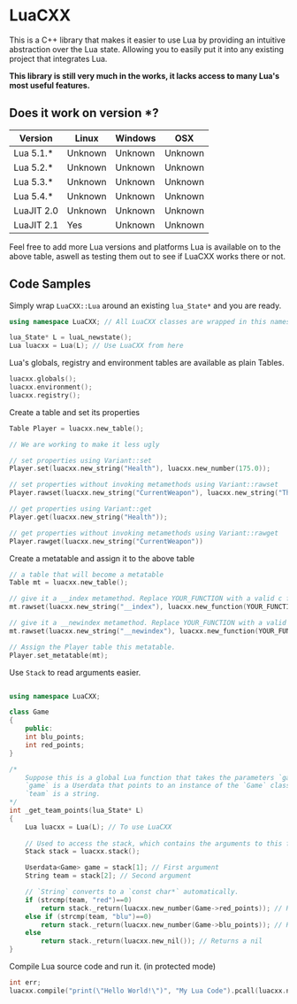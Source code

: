 # LuaCXX

This is a C++ library that makes it easier to use Lua by providing an intuitive abstraction over the Lua state. Allowing you to easily put it into any existing project that integrates Lua.

**This library is still very much in the works, it lacks access to many Lua's most useful features.**

## Does it work on version *?

|Version       |Linux    |Windows  |OSX      |
|--------------|---------|---------|---------|
|Lua 5.1.*     |Unknown  |Unknown  |Unknown  |
|Lua 5.2.*     |Unknown  |Unknown  |Unknown  |
|Lua 5.3.*     |Unknown  |Unknown  |Unknown  |
|Lua 5.4.*     |Unknown  |Unknown  |Unknown  |
|LuaJIT 2.0    |Unknown  |Unknown  |Unknown  |
|LuaJIT 2.1    |Yes      |Unknown  |Unknown  |

Feel free to add more Lua versions and platforms Lua is available on to the above table, aswell as testing them out to see if LuaCXX works there or not.

## Code Samples

Simply wrap `LuaCXX::Lua` around an existing `lua_State*` and you are ready.
```cpp
using namespace LuaCXX; // All LuaCXX classes are wrapped in this namespace

lua_State* L = luaL_newstate();
Lua luacxx = Lua(L); // Use LuaCXX from here
```

Lua's globals, registry and environment tables are available as plain Tables.
```cpp
luacxx.globals();
luacxx.environment();
luacxx.registry();
```

Create a table and set its properties
```cpp
Table Player = luacxx.new_table();

// We are working to make it less ugly

// set properties using Variant::set
Player.set(luacxx.new_string("Health"), luacxx.new_number(175.0));

// set properties without invoking metamethods using Variant::rawset
Player.rawset(luacxx.new_string("CurrentWeapon"), luacxx.new_string("The Eyelander")); 

// get properties using Variant::get
Player.get(luacxx.new_string("Health"));

// get properties without invoking metamethods using Variant::rawget
Player.rawget(luacxx.new_string("CurrentWeapon"))
```

Create a metatable and assign it to the above table
```cpp
// a table that will become a metatable
Table mt = luacxx.new_table();

// give it a __index metamethod. Replace YOUR_FUNCTION with a valid c function
mt.rawset(luacxx.new_string("__index"), luacxx.new_function(YOUR_FUNCTION));

// give it a __newindex metamethod. Replace YOUR_FUNCTION with a valid c function
mt.rawset(luacxx.new_string("__newindex"), luacxx.new_function(YOUR_FUNCTION));

// Assign the Player table this metatable.
Player.set_metatable(mt);
```

Use `Stack` to read arguments easier.
```cpp

using namespace LuaCXX;

class Game
{
    public:
    int blu_points;
    int red_points;
}

/*
    Suppose this is a global Lua function that takes the parameters `game` and `team`
    `game` is a Userdata that points to an instance of the `Game` class above.
    `team` is a string.
*/
int _get_team_points(lua_State* L)
{
    Lua luacxx = Lua(L); // To use LuaCXX
    
    // Used to access the stack, which contains the arguments to this function
    Stack stack = luacxx.stack(); 

    Userdata<Game> game = stack[1]; // First argument
    String team = stack[2]; // Second argument

    // `String` converts to a `const char*` automatically.
    if (strcmp(team, "red")==0)
        return stack._return(luacxx.new_number(Game->red_points)); // Returns Game::red_points
    else if (strcmp(team, "blu")==0)
        return stack._return(luacxx.new_number(Game->blu_points)); // Returns Game::blu_points
    else
        return stack._return(luacxx.new_nil()); // Returns a nil
}
```

Compile Lua source code and run it. (in protected mode)
```cpp
int err;
luacxx.compile("print(\"Hello World!\")", "My Lua Code").pcall(luacxx.new_nil(), err); 
```
